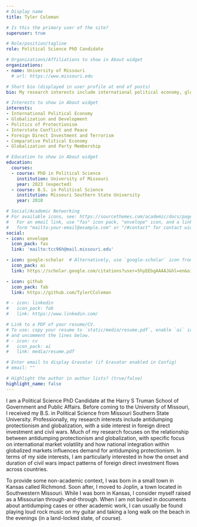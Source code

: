```yaml
---
# Display name
title: Tyler Coleman

# Is this the primary user of the site?
superuser: true

# Role/position/tagline
role: Political Science PhD Candidate

# Organizations/Affiliations to show in About widget
organizations:
- name: University of Missouri
  # url: https://www.missouri.edu

# Short bio (displayed in user profile at end of posts)
bio: My research interests include international political economy, globalization and development, and the politics of protectionism.

# Interests to show in About widget
interests:
- International Political Economy
- Globalization and Development
- Politics of Protectionism
- Interstate Conflict and Peace
- Foreign Direct Investment and Terrorism
- Comparative Political Economy
- Globalization and Party Membership

# Education to show in About widget
education:
  courses:
  - course: PhD in Political Science
    institution: University of Missouri
    year: 2023 (expected)
  - course: B.S. in Political Science
    institution: Missouri Southern State University
    year: 2018

# Social/Academic Networking
# For available icons, see: https://sourcethemes.com/academic/docs/page-builder/#icons
#   For an email link, use "fas" icon pack, "envelope" icon, and a link in the
#   form "mailto:your-email@example.com" or "/#contact" for contact widget.
social:
- icon: envelope
  icon_pack: fas
  link: 'mailto:tcc96h@mail.missouri.edu'

- icon: google-scholar  # Alternatively, use `google-scholar` icon from `ai` icon pack
  icon_pack: ai
  link: https://scholar.google.com/citations?user=5hyEEbgAAAAJ&hl=en&oi=ao

- icon: github
  icon_pack: fab
  link: https://github.com/TylerCColeman

# - icon: linkedin
#   icon_pack: fab
#   link: https://www.linkedin.com/

# Link to a PDF of your resume/CV.
# To use: copy your resume to `static/media/resume.pdf`, enable `ai` icons in `params.toml`, 
# and uncomment the lines below.
# - icon: cv
#   icon_pack: ai
#   link: media/resume.pdf

# Enter email to display Gravatar (if Gravatar enabled in Config)
# email: ""

# Highlight the author in author lists? (true/false)
highlight_name: false
---
```


I am a Political Science PhD Candidate at the Harry S Truman School of Government and Public Affairs. Before coming to the University of Missouri, I received my B.S. in Political Science from Missouri Southern State University. Professionally, my research interests include antidumping protectionism and globalization, with a side interest in foreign direct investment and civil wars. Much of my research focuses on the relationship between antidumping protectionism and globalization, with specific focus on international market volatility and how national integration within globalized markets influences demand for antidumping protectionism. In terms of my side interests, I am particularly interested in how the onset and duration of civil wars impact patterns of foreign direct investment flows across countries. 

To provide some non-academic context, I was born in a small town in Kansas called Richmond. Soon after, I moved to Joplin, a town located in Southwestern Missouri. While I was born in Kansas, I consider myself raised as a Missourian through-and-through. When I am not buried in documents about antidumping cases or other academic work, I can usually be found playing loud rock music on my guitar and taking a long walk on the beach in the evenings (in a land-locked state, of course). 

